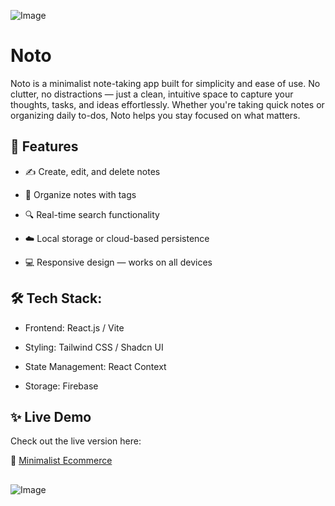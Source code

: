 ![Image](https://github.com/user-attachments/assets/b2d3460a-0833-49b9-a186-16f1a4b1a0cd)
# Noto

Noto is a minimalist note-taking app built for simplicity and ease of use. No clutter, no distractions — just a clean, intuitive space to capture your thoughts, tasks, and ideas effortlessly. Whether you're taking quick notes or organizing daily to-dos, Noto helps you stay focused on what matters.

## 🚀 Features

- ✍️ Create, edit, and delete notes

- 📁 Organize notes with tags

- 🔍 Real-time search functionality

- ☁️ Local storage or cloud-based persistence

- 💻 Responsive design — works on all devices


## 🛠️ Tech Stack:

- Frontend: React.js / Vite

- Styling: Tailwind CSS / Shadcn UI

- State Management: React Context

- Storage: Firebase


## ✨ Live Demo

Check out the live version here:

🔗 [Minimalist Ecommerce](https://noto-pearl.vercel.app/)

##
![Image](https://github-production-user-asset-6210df.s3.amazonaws.com/86773254/443181761-ce776e57-cca8-426f-88e2-2336c2f94e77.png?X-Amz-Algorithm=AWS4-HMAC-SHA256&X-Amz-Credential=AKIAVCODYLSA53PQK4ZA%2F20250513%2Fus-east-1%2Fs3%2Faws4_request&X-Amz-Date=20250513T112546Z&X-Amz-Expires=300&X-Amz-Signature=97cacb960e2536dd13e4cdf14b60235aabfef659a517c5e86b4e0c5b4f4ffbae&X-Amz-SignedHeaders=host)
